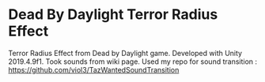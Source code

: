 # Dead By Daylight Terror Radius Effect
Terror Radius Effect from Dead by Daylight game. Developed with Unity 2019.4.9f1. Took sounds from wiki page.
Used my repo for sound transition : https://github.com/viol3/TazWantedSoundTransition
